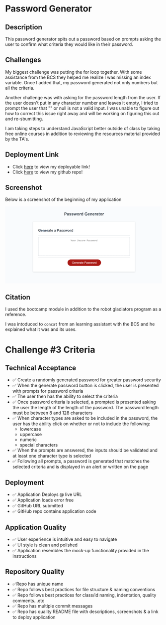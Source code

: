 # Password Generator


## Description
This password generator spits out a password based on prompts asking the user to confirm what criteria they would like in their password.


## Challenges

My biggest challenge was putting the for loop together. With some assistance from the BCS they helped me realize I was missing an index variable. Once I added that, my password generated not only numbers but all the criteria.

Another challenge was with asking for the password length from the user. If the user doesn't put in any character number and leaves it empty, I tried to prompt the user that "" or null is not a valid input. I was unable to figure out how to correct this issue right away and will be working on figuring this out and re-sbumitting. 

I am taking steps to understand JavaScript better outside of class by taking free online courses in addition to reviewing the resources material provided by the TA's.


## Deployment Link
* Click [here](https://maggiejoe.github.io/password-generator/) to view my deployable link!
* Click [here](https://github.com/maggiejoe/password-generator.git) to view my github repo!


## Screenshot
Below is a screenshot of the beginning of my application

![](./assets/images/pass-generator.png)

## Citation
I used the bootcamp module in addition to the robot gladiators program as a reference. 

I was intoduced to `concat` from an learning assistant with the BCS and he explained what it was and its uses.


# Challenge #3 Criteria


## Technical Acceptance

* :white_check_mark: Create a randomly generated password for greater password security
* :white_check_mark: When the generate password button is clicked, the user is presented with prompts for password criteria
* :white_check_mark: The user then has the ability to select the criteria
* :white_check_mark: Once password criteria is selected, a prompted is presented asking the user the length of the length of the password. The password length must be between 8 and 128 characters
* :white_check_mark: When character types are asked to be included in the password, the user has the ability click on whether or not to include the following:
    * lowercase
    * uppercase
    * numeric
    * special characters
* :white_check_mark: When the prompts are answered, the inputs should be validated and at least one character type is selected
* :white_check_mark: Following all prompts, a password is generated that matches the selected criteria and is displayed in an alert or written on the page


## Deployment

* :white_check_mark: Application Deploys @ live URL
* :white_check_mark: Application loads error free
* :white_check_mark: GitHub URL submitted
* :white_check_mark: GitHub repo contains application code


## Application Quality

* :white_check_mark: User experience is intuitive and easy to navigate
* :white_check_mark: UI style is clean and polished
* :white_check_mark: Application resembles the mock-up functionality provided in the instructions


## Repository Quality

*  :white_check_mark:Repo has unique name
* :white_check_mark: Repo follows best practices for file structure & naming conventions
* :white_check_mark: Repo follows best practices for class/id naming, indentation, quality comments...etc
* :white_check_mark: Repo has multiple commit messages
* :white_check_mark: Repo has quality README file with descriptions, screenshots & a link to deploy application
